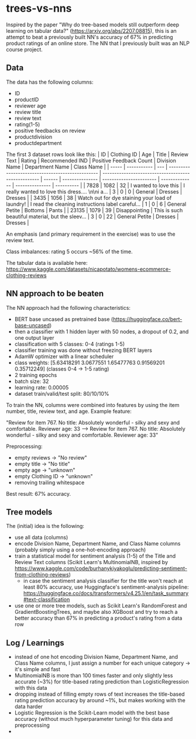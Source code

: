 # trees-vs-nns
Inspired by the paper "Why do tree-based models still outperform deep learning on tabular data?" (https://arxiv.org/abs/2207.08815), this is an attempt to beat a previously built NN's accuracy of 67% in predicting product ratings of an online store. The NN that I previously built was an NLP course project.

## Data
The data has the following columns: 
- ID
- productID
- reviewer age
- review title
- review text
- rating(1-5)
- positive feedbacks on review
- productdivision
- productdepartment

The first 3 dataset rows look like this:
| ID    | Clothing ID | Age | Title                                            | Review Text                                         | Rating | Recommended IND | Positive Feedback Count | Division Name  | Department Name | Class Name |
| ----- | ----------- | --- | ------------------------------------------------ | --------------------------------------------------- | ------ | --------------- | ----------------------- | -------------- | --------------- | ---------- |
| 7828  | 1082        | 32  | I wanted to love this                            | I really wanted to love this dress.... \\n\\ni a... | 3      | 0               | 0                       | General        | Dresses         | Dresses    |
| 3435  | 1056        | 38  | Watch out for dye staining your load of laundry! | I read the cleaning instructions label careful...   | 1      | 0               | 6                       | General Petite | Bottoms         | Pants      |
| 23135 | 1079        | 39  | Disappointing                                    | This is such beautiful material, but the sleev...   | 3      | 0               | 22                      | General Petite | Dresses         | Dresses    |

An emphasis (and primary requirement in the exercise) was to use the review text. 

Class imbalances: rating 5 occurs ~56% of the time.

The tabular data is available here: https://www.kaggle.com/datasets/nicapotato/womens-ecommerce-clothing-reviews

## NN approach to be beaten
The NN approach had the following characteristics: 
- BERT base uncased as pretrained base (https://huggingface.co/bert-base-uncased)
- then a classifier with 1 hidden layer with 50 nodes, a dropout of 0.2, and one output layer
- classification with 5 classes: 0-4 (ratings 1-5)
- classifier training was done without freezing BERT layers
- AdamW optimizer with a linear scheduler
- class weights: [5.63418291 3.0677551  1.65477763 0.91569201 0.35712249] (classes 0-4 -> 1-5 rating)
- 2 training epochs
- batch size: 32
- learning rate: 0.00005
- dataset train/valid/test split: 80/10/10%

To train the NN, columns were combined into features by using the item number, title, review text, and age. Example feature:

"Review for item 767. No title: Absolutely wonderful - silky and sexy and comfortable. Reviewer age: 33 --> Review for item 767. No title: Absolutely wonderful - silky and sexy and comfortable. Reviewer age: 33"

Preprocessing:
- empty reviews -> "No review"
- empty title -> "No title"
- empty age -> "unknown"
- empty Clothing ID -> "unknown"
- removing trailing whitespace

Best result: 67% accuracy.

## Tree models
The (initial) idea is the following:
- use all data (columns)
- encode Division Name, Department Name, and Class Name columns (probably simply using a one-hot-encoding approach)
- train a statistical model for sentiment analysis (1-5) of the Title and Review Text columns (Scikit Learn's MultinomialNB, inspired by https://www.kaggle.com/code/burhanykiyakoglu/predicting-sentiment-from-clothing-reviews)
  - in case the sentiment analysis classifier for the title won't reach at least 80% accuracy, use Huggingface's sentiment-analysis pipeline: https://huggingface.co/docs/transformers/v4.25.1/en/task_summary#text-classification
- use one or more tree models, such as Scikit Learn's RandomForest and GradientBoostingTrees, and maybe also XGBoost and try to reach a better accuracy than 67% in predicting a product's rating from a data row

## Log / Learnings
- instead of one hot encoding Division Name, Department Name, and Class Name columns, I just assign a number for each unique category -> it's simple and fast
- MultinomialNB is more than 100 times faster and only slightly less accurate (~3%) for title-based rating prediction than LogisticRegression with this data
- dropping instead of filling empty rows of text increases the title-based rating prediction accuracy by around ~1%, but makes working with the data harder
- Logistic Regression is the Scikit-Learn model with the best base accuracy (without much hyperparameter tuning) for this data and preprocessing
- 